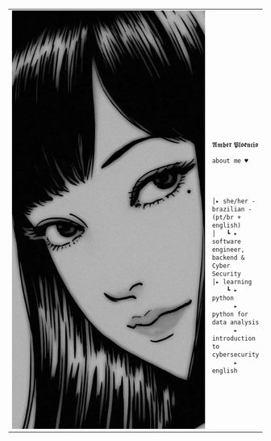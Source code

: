 
<table>
    <tr>
        <td style="width: 100%;">
            <img src="https://github.com/amberploencio/amberploencio/blob/main/3986f5f2b4d897b2329e553d40789afa.jpg" style="width: 200%; border: none;"/>
        </td>
        <td style="width: -100%; vertical-align: center;">
            <p style="font-family: monospace; font-size: 160px;">
 
    
𝕬𝖒𝖇𝖊𝖗 𝕻𝖑𝖔𝖊̂𝖓𝖈𝖎𝖔

    
</p>                                                                                                                            
                                                                                                  

                                                                                                    
        
    about me ♥︎



    
    │▸ she/her - brazilian - (pt/br + english)
    │   ┗ ▸ software engineer, backend & Cyber Security                                                     
    │▸ learning
        ┗ ▸  python
          ▸  python for data analysis
          ▸  introduction to cybersecurity
          ▸  english



</tr>
 </table>



